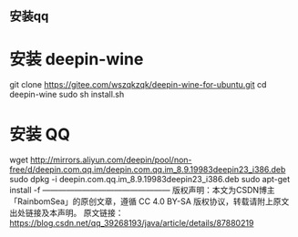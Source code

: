 ## 安装qq

# 安装 deepin-wine
git clone https://gitee.com/wszqkzqk/deepin-wine-for-ubuntu.git
cd deepin-wine
sudo sh install.sh
# 安装 QQ
wget http://mirrors.aliyun.com/deepin/pool/non-free/d/deepin.com.qq.im/deepin.com.qq.im_8.9.19983deepin23_i386.deb
sudo dpkg -i deepin.com.qq.im_8.9.19983deepin23_i386.deb
sudo apt-get install -f
————————————————
版权声明：本文为CSDN博主「RainbomSea」的原创文章，遵循 CC 4.0 BY-SA 版权协议，转载请附上原文出处链接及本声明。
原文链接：https://blog.csdn.net/qq_39268193/java/article/details/87880219